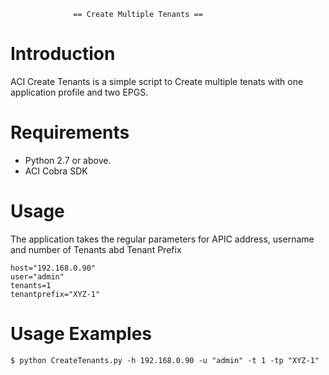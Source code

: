 
    
                  == Create Multiple Tenants ==


Introduction
=============
ACI Create Tenants is a simple script to Create multiple tenats with one application profile and two EPGS.

Requirements
=============
- Python 2.7  or above.
- ACI Cobra SDK 

Usage
=====

The application  takes the regular parameters for APIC address, username and number of Tenants abd Tenant Prefix 

    host="192.168.0.90"
    user="admin"
    tenants=1
    tenantprefix="XYZ-1"


Usage Examples
==============

    $ python CreateTenants.py -h 192.168.0.90 -u "admin" -t 1 -tp "XYZ-1"


